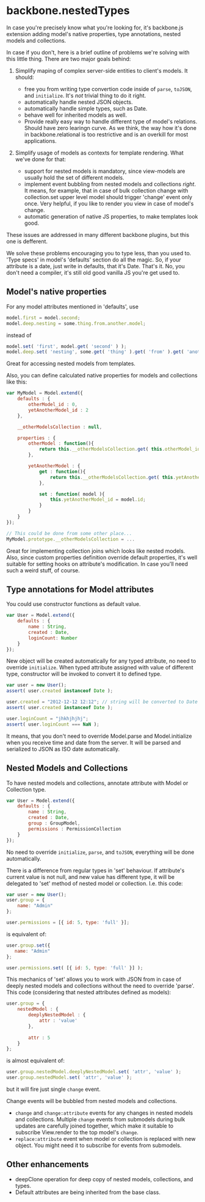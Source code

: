 backbone.nestedTypes
====================

In case you're precisely know what you're looking for, it's backbone.js extension adding model's native properties, type annotations, nested models and collections.

In case if you don't, here is a brief outline of problems we're solving with this little thing. There are two major goals behind:

1. Simplify maping of complex server-side entities to client's models. It should:
    - free you from writing type convertion code inside of `parse`, `toJSON`, and `initialize`. It's _not_ trivial thing to do it right.
    - automatically handle nested JSON objects.
    - automatically handle simple types, such as Date.
    - behave well for inherited models as well.
    - Provide really easy way to handle different type of model's relations. Should have zero learingn curve. As we think, the way how it's done in backbone.relational is too restrictive and is an overkill for most applications.

2. Simplify usage of models as contexts for template rendering. What we've done for that:
    - support for nested models is mandatory, since view-models are usually hold the set of different models.
    - implement event bubbling from nested models and collections _right_. It means, for example, that in case of bulk collection change with collection.set upper level model should trigger 'change' event only once. Very helpful, if you like to render you view in case of model's change.
    - automatic generation of native JS properties, to make templates look good.

These issues are addressed in many different backbone plugins, but this one is defferent.

We solve these problems encouraging you to type less, than you used to. 'Type specs' in model's 'defaults' section do all the magic. So, if your attribute is a date, just write in defaults, that it's Date. That's it. No, you don't need a compiler, it's still old good vanilla JS you're get used to.

Model's native properties
-------------------------
For any model attributes mentioned in 'defaults', use

```javascript
model.first = model.second;
model.deep.nesting = some.thing.from.another.model;
```

instead of

```javascript
model.set( 'first', model.get( 'second' ) );
model.deep.set( 'nesting', some.get( 'thing' ).get( 'from' ).get( 'another' ).get( 'model );
```

Great for accessing nested models from templates.

Also, you can define calculated native properties for models and collections like this:

```javascript
var MyModel = Model.extend({
    defaults : {
        otherModel_id : 0,
        yetAnotherModel_id : 2
    },

    __otherModelsCollection : null,

    properties : {
        otherModel : function(){
            return this.__otherModelsCollection.get( this.otherModel_id );
        },

        yetAnotherModel : {
            get : function(){
                return this.__otherModelsCollection.get( this.yetAnotherModel_id );
            },

            set : function( model ){
                this.yetAnotherModel_id = model.id;
            }
        }
    }
});

// This could be done from some other place...
MyModel.prototype.__otherModelsCollection = ...
```

Great for implementing collection joins which looks like nested models. Also, since custom properties definition override default properties, it's well suitable for setting hooks on attribute's modification. In case you'll need such a weird stuff, of course.

Type annotations for Model attributes
-------------------------------------

You could use constructor functions as default value.

```javascript
var User = Model.extend({
    defaults : {
        name : String,
        created : Date,
        loginCount: Number
    }
});
```

New object will be created automatically for any typed attribute, no need to override `initialize`.
 When typed attribute assigned with value of different type, constructor will be invoked to
convert it to defined type.

```javascript
var user = new User();
assert( user.created instanceof Date );

user.created = "2012-12-12 12:12"; // string will be converted to Date
assert( user.created instanceof Date );

user.loginCount = "jhkhjhjhj";
assert( user.loginCount === NaN );
```

It means, that you don't need to override Model.parse and Model.initialize when you receive time and
 date from the server. It will be parsed and serialized to JSON as ISO date automatically.

Nested Models and Collections
-----------------------------

To have nested models and collections, annotate attribute with Model or Collection type.

```javascript
var User = Model.extend({
    defaults : {
        name : String,
        created : Date,
        group : GroupModel,
        permissions : PermissionCollection
    }
});
```

No need to override `initialize`, `parse`, and `toJSON`, everything will be done automatically.

There is a difference from regular types in 'set' behaviour. If attribute's current value is not null,
and new value has different type, it will be delegated to 'set' method of nested model or collection.
I.e. this code:

```javascript
var user = new User();
user.group = {
    name: "Admin"
};

user.permissions = [{ id: 5, type: 'full' }];
```

is equivalent of:

```javascript
user.group.set({
   name: "Admin"
};

user.permissions.set( [{ id: 5, type: 'full' }] );
```

This mechanics of 'set' allows you to work with JSON from in case of deeply nested models and collections without the need to override 'parse'. This code (considering that nested attributes defined as models):

```javascript
user.group = {
    nestedModel : {
        deeplyNestedModel : {
            attr : 'value'
        },
        
        attr : 5
    }
};
```
    
is almost equivalent of:

```javascript
user.group.nestedModel.deeplyNestedModel.set( 'attr', 'value' );
user.group.nestedModel.set( 'attr', 'value' );
```
    
but it will fire just single `change` event.

Change events will be bubbled from nested models and collections.
- `change` and `change:attribute` events for any changes in nested models and collections. Multiple `change` events from submodels during bulk updates are carefully joined together, which make it suitable to subscribe View.render to the top model's `change`.
- `replace:attribute` event when model or collection is replaced with new object. You might need it to subscribe for events from submodels.

Other enhancements
------------------
- deepClone operation for deep copy of nested models, collections, and types.
- Default attributes are being inherited from the base class.
